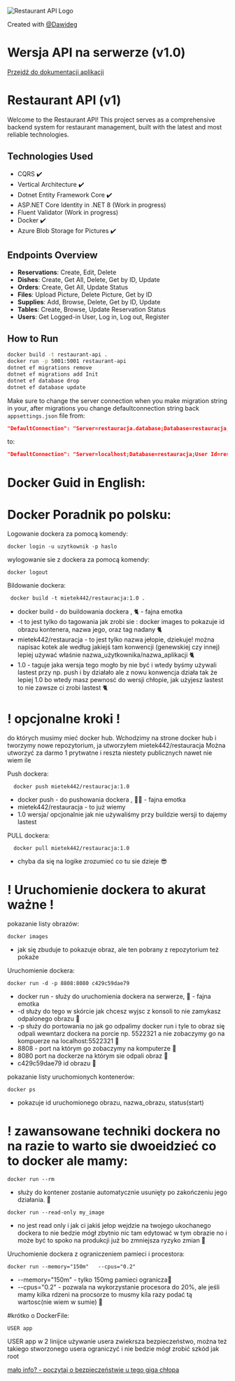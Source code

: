 
![Restaurant API Logo](your-image-path.png)

Created with <a href="https://github.com/Dawideg">@Dawideg</a>
# Wersja  API na serwerze  (v1.0)
[Przejdź do dokumentacji aplikacji](https://backendrestauracja.jakubchrzastek.pl/swagger/index.html)


# Restaurant API (v1)

Welcome to the Restaurant API! This project serves as a comprehensive backend system for restaurant management, built with the latest and most reliable technologies.

## Technologies Used
- CQRS ✔️
- Vertical Architecture ✔️
- Dotnet Entity Framework Core ✔️
- ASP.NET Core Identity in .NET 8 (Work in progress)
- Fluent Validator (Work in progress)
- Docker ✔️
- Azure Blob Storage for Pictures ✔️

## Endpoints Overview
- **Reservations**: Create, Edit, Delete
- **Dishes**: Create, Get All, Delete, Get by ID, Update
- **Orders**: Create, Get All, Update Status
- **Files**: Upload Picture, Delete Picture, Get by ID
- **Supplies**: Add, Browse, Delete, Get by ID, Update
- **Tables**: Create, Browse, Update Reservation Status
- **Users**: Get Logged-in User, Log in, Log out, Register

## How to Run

```bash
docker build -t restaurant-api .
docker run -p 5001:5001 restaurant-api
dotnet ef migrations remove
dotnet ef migrations add Init
dotnet ef database drop
dotnet ef database update
```







Make sure to change the server connection when you make migration string in your, after migrations you change defaultconnection string back `appsettings.json` file from:

```json
"DefaultConnection": "Server=restauracja.database;Database=restauracja;User Id=restauracja;Password=restauracja;"
```

to:

```json
"DefaultConnection": "Server=localhost;Database=restauracja;User Id=restauracja;Password=restauracja;"
```

# Docker Guid in English: 

# Docker Poradnik po polsku:


Logowanie dockera za pomocą komendy:
```docker command
docker login -u uzytkownik -p haslo
```
wylogowanie sie z dockera za pomocą komendy:
```docker command
docker logout
```

Bildowanie dockera:
```docker command
 docker build -t mietek442/restauracja:1.0 .
```
- docker build  - do buildowania dockera ,  🐈 - fajna emotka
- -t   to jest tylko do tagowania jak zrobi sie :  docker images  to pokazuje id obrazu kontenera, nazwa jego, oraz tag nadany 🐈 
- mietek442/restauracja - to jest tylko nazwa jełopie, dziekuje!      można napisac kotek ale według jakiejś tam konwencji (genewskiej czy innej) lepiej używać właśnie nazwa_użytkownika/nazwa_aplikacji 🐈
- 1.0   - taguje jaka wersja   tego mogło by nie być i wtedy  byśmy używali lastest przy np. push i by działało ale z nowu konwencja działa tak że lepiej 1.0 bo wtedy masz pewnosć do wersji chłopie, jak użyjesz lastest to nie zawsze ci zrobi lastest  🐈




# ! opcjonalne kroki !
do których musimy mieć docker hub. Wchodzimy na strone  docker hub i tworzymy nowe repozytorium, ja utworzyłem  mietek442/restauracja
Można utworzyć za darmo 1 prytwatne i reszta niestety publicznych nawet nie wiem ile 

Push  dockera:
```docker command
  docker push mietek442/restauracja:1.0    
```
- docker push  - do pushowania dockera ,  🐕‍🦺 - fajna emotka
- mietek442/restauracja - to już wiemy 
- 1.0  wersja/ opcjonalnie jak nie używaliśmy przy buildzie wersji to dajemy lastest 

PULL  dockera:
```docker command
  docker pull mietek442/restauracja:1.0    
```
- chyba da się na logike  zrozumieć co tu sie dzieje  😎 

# ! Uruchomienie dockera to akurat ważne  !

pokazanie listy obrazów:
```docker command
docker images
```
- jak się zbuduje to pokazuje obraz, ale ten pobrany z repozytorium też pokaże


Uruchomienie dockera:
```docker command
docker run -d -p 8808:8080 c429c59dae79
```
- docker run  - służy do uruchomienia dockera na serwerze, 🥴 - fajna emotka
-   -d   służy do tego w skórcie jak chcesz wyjsc z konsoli to nie zamykasz odpalonego obrazu 🥴
-   -p   służy do portowania   no jak go odpalimy docker run i tyle to obraz  się odpali wewntarz dockera na porcie np.  5522321 a nie zobaczymy go na kompuerze na localhost:5522321 🥴
-   8808 - port na którym go zobaczymy na komputerze 🥴
-   8080 port na dockerze na którym sie odpali obraz 🥴
-   c429c59dae79    id obrazu  🥴 



pokazanie listy uruchomionych kontenerów:
```docker command
docker ps
```
- pokazuje id uruchomionego obrazu, nazwa_obrazu, status(start) 




# ! zawansowane techniki dockera no na razie to warto sie dwoeidzieć co to docker ale mamy:

```docker command 
docker run --rm
```
-   służy do  kontener zostanie automatycznie usunięty po zakończeniu jego działania. 🥴


```docker command 
docker run --read-only my_image
```
-   no jest read only i jak ci jakiś jełop wejdzie na twojego ukochanego dockera to nie bedzie mógł zbytnio nic tam edytować w tym obrazie no i może być to spoko na produkcji już bo zmniejsza ryzyko zmian 🥴



Uruchomienie dockera z ograniczeniem pamieci i procestora:
```docker command 
docker run --memory="150m"   --cpus="0.2"
```
-   --memory="150m"  - tylko 150mg pamieci ogranicza🥴
-   --cpus="0.2" - pozwala na wykorzystanie procesora do 20%, ale jeśli mamy  kilka rdzeni na procsorze to musmy kila razy podać tą wartosc(nie wiem w sumie)   🥴 


#krótko o DockerFile:

```docker file command 
USER app 
```
USER app  w 2 linijce używanie usera zwiekrsza bezpieczeństwo, można też takiego stworzonego usera ograniczyć i nie bedzie mógł zrobić szkód jak root 



[mało info? - poczytaj o bezpieczeństwie u tego giga chłopa](https://cdn.sekurak.pl/ksiazka3/wdbit2-docker-rozdzial.pdf)
